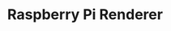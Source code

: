 ---
title: "Raspberry Pi Renderer"
permalink: /categories/raspberrypi/
layout: category
author_profile: true
taxonomy: 라즈베리파이
---